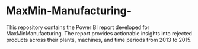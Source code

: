 # MaxMin-Manufacturing-
This repository contains the Power BI report developed for MaxMinManufacturing. The report provides actionable insights into rejected products across their plants, machines, and time periods from 2013 to 2015.
